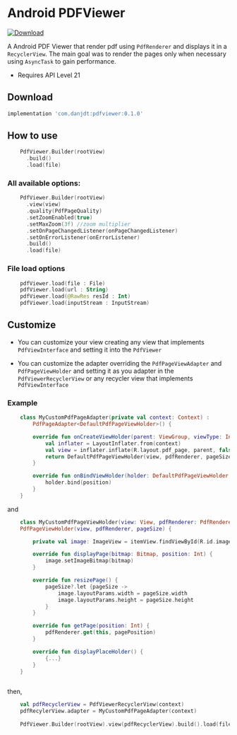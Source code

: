 # Android PDFViewer
[ ![Download](https://api.bintray.com/packages/danjdt/maven/pdfviewer/images/download.svg) ](https://bintray.com/danjdt/maven/pdfviewer/_latestVersion)

A Android PDF Viewer that render pdf using `PdfRenderer` and displays it in a `RecyclerView`. The main goal was to render the pages only when necessary using `AsyncTask` to gain performance.

- Requires API Level 21

## Download
```groovy
implementation 'com.danjdt:pdfviewer:0.1.0'

```

## How to use

``` kotlin
    PdfViewer.Builder(rootView)
      .build()
      .load(file)
```
### All available options:
``` kotlin
    PdfViewer.Builder(rootView)
      .view(view)
      .quality(PdfPageQuality)
      .setZoomEnabled(true)
      .setMaxZoom(3f) //zoom multiplier
      .setOnPageChangedListener(onPageChangedListener)
      .setOnErrorListener(onErrorListener)
      .build()
      .load(file)
```

### File load options 
``` kotlin
    pdfViewer.load(file : File)
    pdfViewer.load(url : String)
    pdfViewer.load(@RawRes resId : Int)
    pdfViewer.load(inputStream : InputStream)
```

## Customize
- You can customize your view creating any view that implements `PdfViewInterface` and setting it into the `PdfViewer`

- You can customize the adapter overriding the `PdfPageViewAdapter` and `PdfPageViewHolder` and setting it as you adapter in the `PdfViewerRecyclerView` or any recycler view that implements `PdfViewInterface`

### Example
``` kotlin 
    class MyCustomPdfPageAdapter(private val context: Context) :
        PdfPageAdapter<DefaultPdfPageViewHolder>() {

        override fun onCreateViewHolder(parent: ViewGroup, viewType: Int): DefaultPdfPageViewHolder {
            val inflater = LayoutInflater.from(context)
            val view = inflater.inflate(R.layout.pdf_page, parent, false)
            return DefaultPdfPageViewHolder(view, pdfRenderer, pageSize)
        }

        override fun onBindViewHolder(holder: DefaultPdfPageViewHolder, position: Int) {
            holder.bind(position)
        }
    }
```
and
``` kotlin 
    class MyCustomPdfPageViewHolder(view: View, pdfRenderer: PdfRendererInterface, pageSize: Size?) :
    PdfPageViewHolder(view, pdfRenderer, pageSize) {

        private val image: ImageView = itemView.findViewById(R.id.image)

        override fun displayPage(bitmap: Bitmap, position: Int) {
            image.setImageBitmap(bitmap)
        }

        override fun resizePage() {
            pageSize?.let {pageSize ->
                image.layoutParams.width = pageSize.width
                image.layoutParams.height = pageSize.height
            }
        }

        override fun getPage(position: Int) {
            pdfRenderer.get(this, pagePosition)
        }

        override fun displayPlaceHolder() {
            {...}
        }
    }
    
```
then, 

``` kotlin
    val pdfRecyclerView = PdfViewerRecyclerView(context)
    pdfRecylerView.adapter = MyCustomPdfPageAdapter(context)
    
    PdfViewer.Builder(rootView).view(pdfRecyclerView).build().load(file)
```
